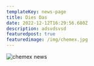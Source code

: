 ```yaml
---
templateKey: news-page
title: Dies Das
date: 2022-12-12T16:29:56.680Z
description: adsvdsvsd
featuredpost: true
featuredimage: /img/chemex.jpg
---
```

![chemex](/img/chemex.jpg)
news